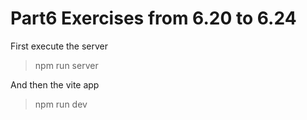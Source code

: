 # Part6 Exercises from 6.20 to 6.24

First execute the server
> npm run server

And then the vite app
> npm run dev
